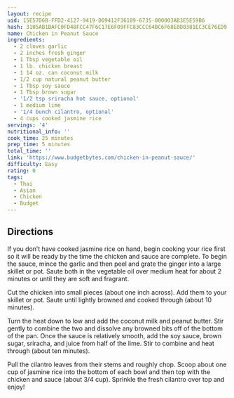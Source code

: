 ```yaml
---
layout: recipe
uid: 15E57D6B-FFD2-4127-9419-D09412F36189-6735-000003AB3E5E59B6
hash: 3105AB1BAFC0FD48FCC47F6C17E6F09FFC83CCC64BC6F68E0D0381EC3CE76ED9
name: Chicken in Peanut Sauce
ingredients:
  - 2 cloves garlic
  - 2 inches fresh ginger
  - 1 Tbsp vegetable oil
  - 1 lb. chicken breast
  - 1 14 oz. can coconut milk
  - 1/2 cup natural peanut butter
  - 1 Tbsp soy sauce
  - 1 Tbsp brown sugar
  - '1/2 tsp sriracha hot sauce, optional'
  - 1 medium lime
  - '1/4 bunch cilantro, optional'
  - 4 cups cooked jasmine rice
servings: '4'
nutritional_info: ''
cook_time: 25 minutes
prep_time: 5 minutes
total_time: ''
link: 'https://www.budgetbytes.com/chicken-in-peanut-sauce/'
difficulty: Easy
rating: 0
tags:
  - Thai
  - Asian
  - Chicken
  - Budget
---
```


## Directions

If you don’t have cooked jasmine rice on hand, begin cooking your rice first so it will be ready by the time the chicken and sauce are complete. To begin the sauce, mince the garlic and then peel and grate the ginger into a large skillet or pot. Saute both in the vegetable oil over medium heat for about 2 minutes or until they are soft and fragrant.

Cut the chicken into small pieces (about one inch across). Add them to your skillet or pot. Saute until lightly browned and cooked through (about 10 minutes).

Turn the heat down to low and add the coconut milk and peanut butter. Stir gently to combine the two and dissolve any browned bits off of the bottom of the pan. Once the sauce is relatively smooth, add the soy sauce, brown sugar, sriracha, and juice from half of the lime. Stir to combine and heat through (about ten minutes).

Pull the cilantro leaves from their stems and roughly chop. Scoop about one cup of jasmine rice into the bottom of each bowl and then top with the chicken and sauce (about 3/4 cup). Sprinkle the fresh cilantro over top and enjoy!
